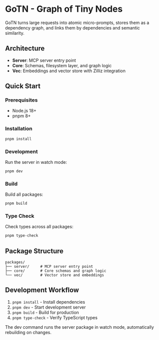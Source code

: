 # GoTN - Graph of Tiny Nodes

GoTN turns large requests into atomic micro-prompts, stores them as a dependency graph, and links them by dependencies and semantic similarity.

## Architecture

- **Server**: MCP server entry point
- **Core**: Schemas, filesystem layer, and graph logic
- **Vec**: Embeddings and vector store with Zilliz integration

## Quick Start

### Prerequisites

- Node.js 18+
- pnpm 8+

### Installation

```bash
pnpm install
```

### Development

Run the server in watch mode:

```bash
pnpm dev
```

### Build

Build all packages:

```bash
pnpm build
```

### Type Check

Check types across all packages:

```bash
pnpm type-check
```

## Package Structure

```
packages/
├── server/     # MCP server entry point
├── core/       # Core schemas and graph logic
└── vec/        # Vector store and embeddings
```

## Development Workflow

1. `pnpm install` - Install dependencies
2. `pnpm dev` - Start development server
3. `pnpm build` - Build for production
4. `pnpm type-check` - Verify TypeScript types

The dev command runs the server package in watch mode, automatically rebuilding on changes.
